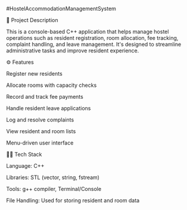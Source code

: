#HostelAccommodationManagementSystem





📌 Project Description



This is a console-based C++ application that helps manage hostel operations such as resident registration, room allocation, fee tracking, complaint handling, and leave management. It's designed to streamline administrative tasks and improve resident experience.





⚙️ Features



Register new residents

Allocate rooms with capacity checks

Record and track fee payments

Handle resident leave applications

Log and resolve complaints

View resident and room lists

Menu-driven user interface



🧑‍💻 Tech Stack



Language: C++

Libraries: STL (vector, string, fstream)

Tools: g++ compiler, Terminal/Console

File Handling: Used for storing resident and room data



